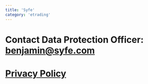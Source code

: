 ```yaml
---
title: 'Syfe'
category: 'etrading'
---
```


# Contact Data Protection Officer: benjamin@syfe.com

# [Privacy Policy](https://www.syfe.com/privacy-policy)
